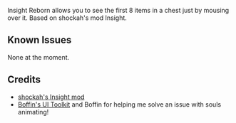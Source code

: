 Insight Reborn allows you to see the first 8 items in a chest just by mousing over it. Based on shockah's mod Insight.

## Known Issues
None at the moment.

## Credits
* [shockah's Insight mod](http://forums.terraria.org/index.php?threads/shockahs-tweak-mods.3889/)
* [Boffin's UI Toolkit](http://forums.terraria.org/index.php?threads/boffins-ui-toolkit-example-included.47437/) and Boffin for helping me solve an issue with souls animating!